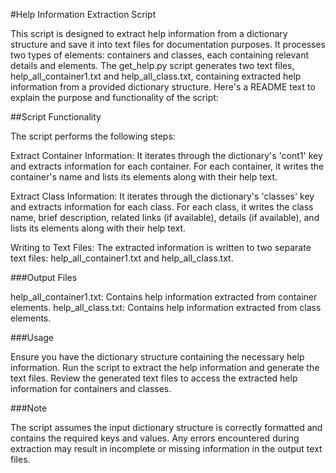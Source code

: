 #Help Information Extraction Script

This script is designed to extract help information from a dictionary structure and save it into text files for documentation purposes. It processes two types of elements: containers and classes, each containing relevant details and elements.
The get_help.py script generates two text files, help_all_container1.txt and help_all_class.txt, containing extracted help information from a provided dictionary structure. Here's a README text to explain the purpose and functionality of the script:

##Script Functionality

The script performs the following steps:

Extract Container Information: It iterates through the dictionary's 'cont1' key and extracts information for each container. For each container, it writes the container's name and lists its elements along with their help text.

Extract Class Information: It iterates through the dictionary's 'classes' key and extracts information for each class. For each class, it writes the class name, brief description, related links (if available), details (if available), and lists its elements along with their help text.

Writing to Text Files: The extracted information is written to two separate text files: help_all_container1.txt and help_all_class.txt.

###Output Files

help_all_container1.txt: Contains help information extracted from container elements.
help_all_class.txt: Contains help information extracted from class elements.

###Usage

Ensure you have the dictionary structure containing the necessary help information.
Run the script to extract the help information and generate the text files.
Review the generated text files to access the extracted help information for containers and classes.

###Note

The script assumes the input dictionary structure is correctly formatted and contains the required keys and values.
Any errors encountered during extraction may result in incomplete or missing information in the output text files.
